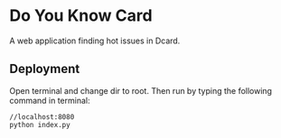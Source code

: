 # Do You Know Card

A web application finding hot issues in Dcard.

## Deployment

Open terminal and change dir to root.
Then run by typing the following command in terminal:
```
//localhost:8080
python index.py
```
